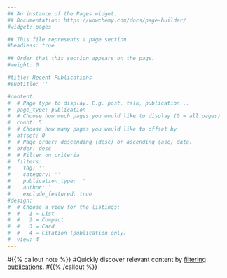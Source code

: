 ```yaml
---
## An instance of the Pages widget.
## Documentation: https://wowchemy.com/docs/page-builder/
#widget: pages

## This file represents a page section.
#headless: true

## Order that this section appears on the page.
#weight: 0

#title: Recent Publications
#subtitle: ''

#content:
#  # Page type to display. E.g. post, talk, publication...
#  page_type: publication
#  # Choose how much pages you would like to display (0 = all pages)
#  count: 5
#  # Choose how many pages you would like to offset by
#  offset: 0
#  # Page order: descending (desc) or ascending (asc) date.
#  order: desc
#  # Filter on criteria
#  filters:
#    tag: ''
#    category: ''
#    publication_type: ''
#    author: ''
#    exclude_featured: true
#design:
#  # Choose a view for the listings:
#  #   1 = List
#  #   2 = Compact
#  #   3 = Card
#  #   4 = Citation (publication only)
#  view: 4
---
```


#{{% callout note %}}
#Quickly discover relevant content by [filtering publications](./publication/).
#{{% /callout %}}
